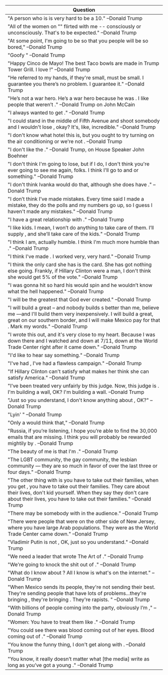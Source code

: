 Question |
--- |
"A person who is <BLANK> is very hard to be a 10." &ndash;Donald Trump |
"All of the women on "<BLANK>" flirted with me -- consciously or unconsciously. That's to be expected." &ndash;Donald Trump |
"At some point, I'm going to be so <BLANK> that you people will be so bored," &ndash;Donald Trump |
"Goofy <BLANK>" &ndash;Donald Trump |
"Happy Cinco de Mayo! The best Taco bowls are made in Trump Tower Grill. I love <BLANK>!" &ndash;Donald Trump |
"He referred to my hands, if they're small, <BLANK> must be small. I guarantee you there’s no problem. I guarantee it." &ndash;Donald Trump |
"He’s not a war hero. He’s a war hero because he was <BLANK>. I like people that weren’t <BLANK>." &ndash;Donald Trump on John McCain |
"I always wanted to get <BLANK>." &ndash;Donald Trump |
"I could stand in the middle of Fifth Avenue and shoot somebody and I wouldn't lose <BLANK>, okay? It's, like, incredible." &ndash;Donald Trump |
"I don't know what hotel this is, but you ought to try turning on the air conditioning or we're not <BLANK>. &ndash;Donald Trump |
"I don't like the <BLANK>." &ndash;Donald Trump, on House Speaker John Boehner |
"I don't think I'm going to lose, but if I do, I don't think you're ever going to see me again, folks. I think I'll go to <BLANK> and <BLANK> or something." &ndash;Donald Trump |
"I don't think Ivanka would do that, although she does have <BLANK>." &ndash;Donald Trump |
"I don’t think I’ve made mistakes. Every time <BLANK> said I made a mistake, they do the polls and my numbers go up, so I guess I haven't made any mistakes." &ndash;Donald Trump |
"I have a great relationship with <BLANK>." &ndash;Donald Trump |
"I like kids. I mean, I won’t do anything to take care of them. I’ll supply <BLANK>, and she’ll take care of the kids." &ndash;Donald Trump |
"I think I am, actually humble. I think I'm much more humble than <BLANK>." &ndash;Donald Trump |
"I think I've made <BLANK>. I worked very, very hard." &ndash;Donald Trump |
"I think the only card she has is the <BLANK> card. She has got nothing else going. Frankly, if Hillary Clinton were a man, I don't think she would get 5% of the vote." &ndash;Donald Trump |
"I was gonna hit <BLANK> so hard his <BLANK> would spin and he wouldn’t know what the hell happened." &ndash;Donald Trump |
"I will be the greatest <BLANK> that God ever created." &ndash;Donald Trump |
"I will build a great <BLANK> &ndash; and nobody builds <BLANK>s better than me, believe me &mdash;and I'll build them very inexpensively. I will build a great, great <BLANK> on our southern border, and I will make Mexico pay for that <BLANK>. Mark my words." &ndash;Donald Trump |
"I wrote this out, and it's very close to my heart. Because I was down there and I watched <BLANK> and <BLANK> down at 7/11, down at the World Trade Center right after it came down." &ndash;Donald Trump |
"I'd like to hear <BLANK> say something." &ndash;Donald Trump |
"I've had <BLANK>, I've had a flawless campaign." &ndash;Donald Trump |
"If Hillary Clinton can't satisfy <BLANK> what makes her think she can satisfy America." &ndash;Donald Trump |
"I’ve been treated very unfairly by this judge. Now, this judge is <BLANK>. I'm building a wall, OK? I'm building a wall. &ndash;Donald Trump |
"Just so you understand, I don't know anything about <BLANK>, OK?" &ndash;Donald Trump |
"Lyin' <BLANK>" &ndash;Donald Trump |
"Only a <BLANK> would think that," &ndash;Donald Trump |
"Russia, if you’re listening, I hope you’re able to find the 30,000 emails that are missing. I think you will probably be rewarded mightily by <BLANK>. &ndash;Donald Trump |
"The beauty of me is that I'm <BLANK>." &ndash;Donald Trump |
"The LGBT community, the gay community, the lesbian community &mdash; they are so much in favor of <BLANK> over the last three or four days." &ndash;Donald Trump |
"The other thing with <BLANK> is you have to take out their families, when you get <BLANK>, you have to take out their families. They care about their lives, don't kid yourself. When they say they don't care about their lives, you have to take out their families." &ndash;Donald Trump |
"There may be somebody with <BLANK> in the audience." &ndash;Donald Trump |
"There were people that were <BLANK> on the other side of New Jersey, where you have large Arab populations. They were <BLANK> as the World Trade Center came down." &ndash;Donald Trump |
"Vladimir Putin is not <BLANK>, OK, just so you understand." &ndash;Donald Trump |
"We need a leader that wrote The Art of <BLANK>." &ndash;Donald Trump |
"We're going to knock the shit out of <BLANK>." &ndash;Donald Trump |
"What do I know about <BLANK>? All I know is what's on the internet." &ndash;Donald Trump |
"When Mexico sends its people, they're not sending their best. They're sending people that have lots of problems...they're bringing <BLANK>, they're bringing <BLANK>. They're rapists. " &ndash;Donald Trump |
"With billions of people coming into the party, obviously I’m <BLANK>," &ndash;Donald Trump |
"Women: You have to treat them like <BLANK>." &ndash;Donald Trump |
"You could see there was blood coming out of her eyes. Blood coming out of <BLANK>." &ndash;Donald Trump |
"You know the funny thing, I don't get along with <BLANK>. &ndash;Donald Trump |
"You know, it really doesn’t matter what [the media] write as long as you’ve got a young <BLANK>." &ndash;Donald Trump |
